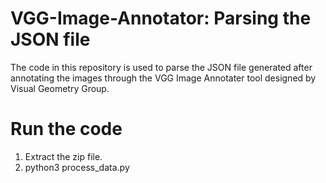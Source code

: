 # VGG-Image-Annotator: Parsing the JSON file
The code in this repository is used to parse the JSON file generated after annotating the images through the VGG Image Annotater tool designed by Visual Geometry Group.

# Run the code
1. Extract the zip file.
2. python3 process_data.py
